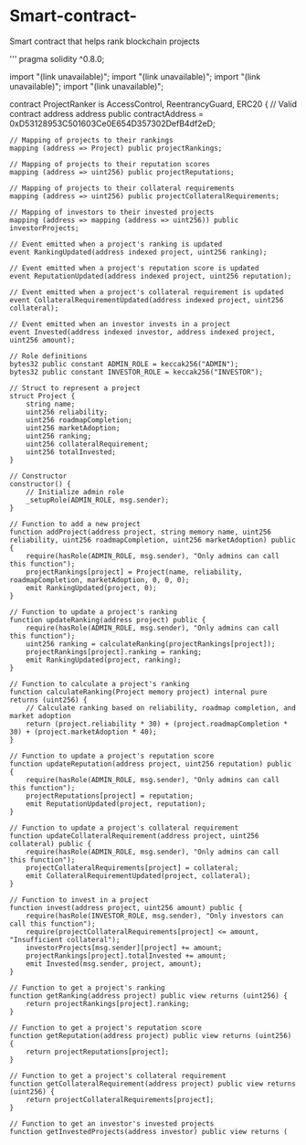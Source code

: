 # Smart-contract-
Smart contract that helps rank blockchain projects 

'''
pragma solidity ^0.8.0;

import "(link unavailable)";
import "(link unavailable)";
import "(link unavailable)";
import "(link unavailable)";

contract ProjectRanker is AccessControl, ReentrancyGuard, ERC20 {
    // Valid contract address
    address public contractAddress = 0xD53128953C501603Ce0E654D357302DefB4df2eD;

    // Mapping of projects to their rankings
    mapping (address => Project) public projectRankings;

    // Mapping of projects to their reputation scores
    mapping (address => uint256) public projectReputations;

    // Mapping of projects to their collateral requirements
    mapping (address => uint256) public projectCollateralRequirements;

    // Mapping of investors to their invested projects
    mapping (address => mapping (address => uint256)) public investorProjects;

    // Event emitted when a project's ranking is updated
    event RankingUpdated(address indexed project, uint256 ranking);

    // Event emitted when a project's reputation score is updated
    event ReputationUpdated(address indexed project, uint256 reputation);

    // Event emitted when a project's collateral requirement is updated
    event CollateralRequirementUpdated(address indexed project, uint256 collateral);

    // Event emitted when an investor invests in a project
    event Invested(address indexed investor, address indexed project, uint256 amount);

    // Role definitions
    bytes32 public constant ADMIN_ROLE = keccak256("ADMIN");
    bytes32 public constant INVESTOR_ROLE = keccak256("INVESTOR");

    // Struct to represent a project
    struct Project {
        string name;
        uint256 reliability;
        uint256 roadmapCompletion;
        uint256 marketAdoption;
        uint256 ranking;
        uint256 collateralRequirement;
        uint256 totalInvested;
    }

    // Constructor
    constructor() {
        // Initialize admin role
        _setupRole(ADMIN_ROLE, msg.sender);
    }

    // Function to add a new project
    function addProject(address project, string memory name, uint256 reliability, uint256 roadmapCompletion, uint256 marketAdoption) public {
        require(hasRole(ADMIN_ROLE, msg.sender), "Only admins can call this function");
        projectRankings[project] = Project(name, reliability, roadmapCompletion, marketAdoption, 0, 0, 0);
        emit RankingUpdated(project, 0);
    }

    // Function to update a project's ranking
    function updateRanking(address project) public {
        require(hasRole(ADMIN_ROLE, msg.sender), "Only admins can call this function");
        uint256 ranking = calculateRanking(projectRankings[project]);
        projectRankings[project].ranking = ranking;
        emit RankingUpdated(project, ranking);
    }

    // Function to calculate a project's ranking
    function calculateRanking(Project memory project) internal pure returns (uint256) {
        // Calculate ranking based on reliability, roadmap completion, and market adoption
        return (project.reliability * 30) + (project.roadmapCompletion * 30) + (project.marketAdoption * 40);
    }

    // Function to update a project's reputation score
    function updateReputation(address project, uint256 reputation) public {
        require(hasRole(ADMIN_ROLE, msg.sender), "Only admins can call this function");
        projectReputations[project] = reputation;
        emit ReputationUpdated(project, reputation);
    }

    // Function to update a project's collateral requirement
    function updateCollateralRequirement(address project, uint256 collateral) public {
        require(hasRole(ADMIN_ROLE, msg.sender), "Only admins can call this function");
        projectCollateralRequirements[project] = collateral;
        emit CollateralRequirementUpdated(project, collateral);
    }

    // Function to invest in a project
    function invest(address project, uint256 amount) public {
        require(hasRole(INVESTOR_ROLE, msg.sender), "Only investors can call this function");
        require(projectCollateralRequirements[project] <= amount, "Insufficient collateral");
        investorProjects[msg.sender][project] += amount;
        projectRankings[project].totalInvested += amount;
        emit Invested(msg.sender, project, amount);
    }

    // Function to get a project's ranking
    function getRanking(address project) public view returns (uint256) {
        return projectRankings[project].ranking;
    }

    // Function to get a project's reputation score
    function getReputation(address project) public view returns (uint256) {
        return projectReputations[project];
    }

    // Function to get a project's collateral requirement
    function getCollateralRequirement(address project) public view returns (uint256) {
        return projectCollateralRequirements[project];
    }

    // Function to get an investor's invested projects
    function getInvestedProjects(address investor) public view returns (
```

